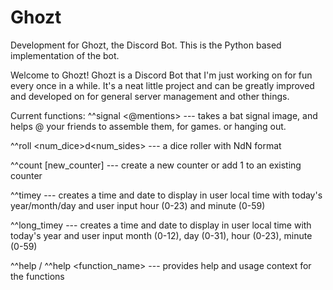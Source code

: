 # Ghozt
Development for Ghozt, the Discord Bot.
This is the Python based implementation of the bot. 

Welcome to Ghozt! 
Ghozt is a Discord Bot that I'm just working on for fun every once in a while. It's a neat little project and can be greatly improved and developed on for general server management and other things. 

Current functions:
^^signal <@mentions> <reason> --- takes a bat signal image, and helps @ your friends to assemble them, for games. or hanging out. 

^^roll <num_dice>d<num_sides> --- a dice roller with NdN format

^^count <name> [new_counter] --- create a new counter or add 1 to an existing counter

^^timey <hour> <minute> --- creates a time and date to display in user local time with today's year/month/day and user input hour (0-23) and minute (0-59)

^^long_timey <month> <day> <hour> <minute> --- creates a time and date to display in user local time with today's year and user input month (0-12), day (0-31), hour (0-23), minute (0-59)
  
^^help / ^^help <function_name> --- provides help and usage context for the functions
